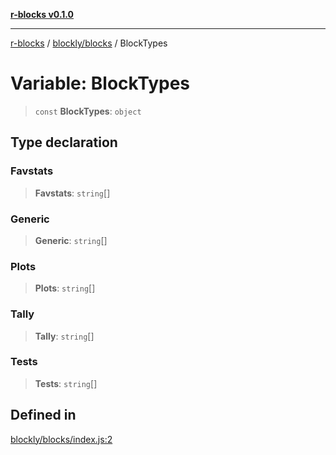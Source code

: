 [**r-blocks v0.1.0**](../../../README.md)

***

[r-blocks](../../../modules.md) / [blockly/blocks](../README.md) / BlockTypes

# Variable: BlockTypes

> `const` **BlockTypes**: `object`

## Type declaration

### Favstats

> **Favstats**: `string`[]

### Generic

> **Generic**: `string`[]

### Plots

> **Plots**: `string`[]

### Tally

> **Tally**: `string`[]

### Tests

> **Tests**: `string`[]

## Defined in

[blockly/blocks/index.js:2](https://github.com/DhyeyMavani2003/r-blocks/blob/3c6fd2c845ebaab7af1ba61c432e0fe34ef7f334/src/pages/modules/blockly/blocks/index.js#L2)
